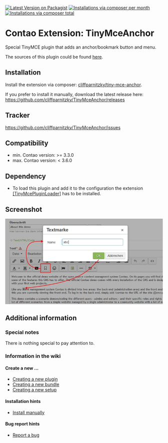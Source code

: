 [![Latest Version on Packagist](http://img.shields.io/packagist/v/cliffparnitzky/tiny-mce-anchor.svg?style=flat)](https://packagist.org/packages/cliffparnitzky/tiny-mce-anchor)
[![Installations via composer per month](http://img.shields.io/packagist/dm/cliffparnitzky/tiny-mce-anchor.svg?style=flat)](https://packagist.org/packages/cliffparnitzky/tiny-mce-anchor)
[![Installations via composer total](http://img.shields.io/packagist/dt/cliffparnitzky/tiny-mce-anchor.svg?style=flat)](https://packagist.org/packages/cliffparnitzky/tiny-mce-anchor)

Contao Extension: TinyMceAnchor
===============================

Special TinyMCE plugin that adds an anchor/bookmark button and menu.

The sources of this plugin could be found [here](http://www.tinymce.com/wiki.php/Plugin:anchor).


Installation
------------

Install the extension via composer: [cliffparnitzky/tiny-mce-anchor](https://packagist.org/packages/cliffparnitzky/tiny-mce-anchor).

If you prefer to install it manually, download the latest release here: https://github.com/cliffparnitzky/TinyMceAnchor/releases


Tracker
-------

https://github.com/cliffparnitzky/TinyMceAnchor/issues


Compatibility
-------------

- min. Contao version: >= 3.3.0
- max. Contao version: <  3.6.0


Dependency
----------

- To load this plugin and add it to the configuration the extension [[TinyMcePluginLoader]](https://github.com/cliffparnitzky/TinyMcePluginLoader) has to be installed.


Screenshot
----------

![Screenshot](screenshot.jpg)


Additional information
----------------------

### Special notes

There is nothing special to pay attention to.

### Information in the wiki

#### Create a new ...

* [Creating a new plugin](https://github.com/cliffparnitzky/TinyMcePluginLoader/wiki/Creating-a-new-plugin)
* [Creating a new bundle](https://github.com/cliffparnitzky/TinyMcePluginLoader/wiki/Creating-a-new-bundle)
* [Creating a new setup](https://github.com/cliffparnitzky/TinyMcePluginLoader/wiki/Creating-a-new-setup)

#### Installation hints
* [Install manually](https://github.com/cliffparnitzky/TinyMcePluginLoader/wiki/Install-manually)

#### Bug report hints

* [Report a bug](https://github.com/cliffparnitzky/TinyMcePluginLoader/wiki/Report-a-bug)